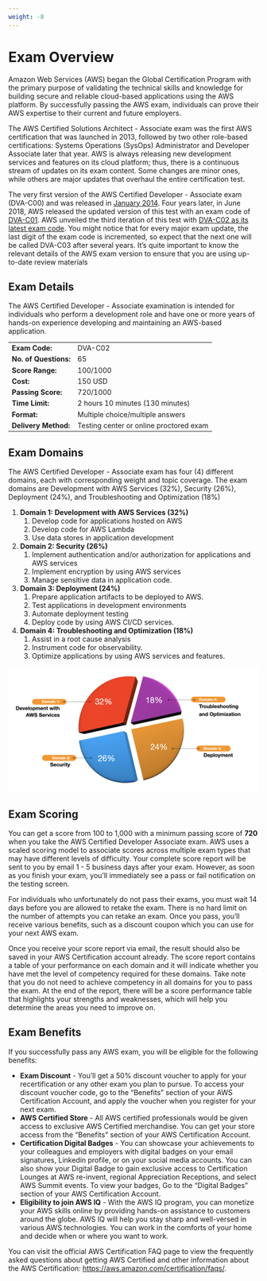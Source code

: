 ```yaml
---
weight: -8
---
```


# Exam Overview

Amazon Web Services (AWS) began the Global Certification Program with the primary purpose of validating the technical skills and knowledge for building secure and reliable cloud-based applications using the AWS platform. By successfully passing the AWS exam, individuals can prove their AWS expertise to their current and future employers.

The AWS Certified Solutions Architect - Associate exam was the first AWS certification that was launched in 2013, followed by two other role-based certifications: Systems Operations (SysOps) Administrator and Developer Associate later that year. AWS is always releasing new development services and features on its cloud platform; thus, there is a continuous stream of updates on its exam content. Some changes are minor ones, while others are major updates that overhaul the entire certification test.

The very first version of the AWS Certified Developer - Associate exam (DVA-C00) and was released in [January 2014](https://aws.amazon.com/about-aws/whats-new/2014/01/13/new-certification-exams-available-for-developers-and-sysops-administrators/). Four years later, in June 2018, AWS released the updated version of this test with an exam code of [DVA-C01](https://aws.amazon.com/blogs/apn/check-out-the-updated-aws-certified-developer-associate-exam/). AWS unveiled the third iteration of this test with [DVA-C02 as its latest exam code](https://aws.amazon.com/blogs/training-and-certification/updated-aws-certified-developer-associate-registration-now-open/). You might notice that for every major exam update, the last digit of the exam code is incremented, so expect that the next one will be called DVA-C03 after several years. It’s quite important to know the relevant details of the AWS exam version to ensure that you are using up-to-date review materials

## Exam Details

The AWS Certified Developer - Associate examination is intended for individuals who perform a development role and have one or more years of hands-on experience developing and maintaining an AWS-based application.

|                       |                                         |
| --------------------- | --------------------------------------- |
| **Exam Code:**        | DVA-C02                                 |
| **No. of Questions:** | 65                                      |
| **Score Range:**      | 100/1000                                |
| **Cost:**             | 150 USD                                 |
| **Passing Score:**    | 720/1000                                |
| **Time Limit:**       | 2 hours 10 minutes (130 minutes)        |
| **Format:**           | Multiple choice/multiple answers        |
| **Delivery Method:**  | Testing center or online proctored exam |

## Exam Domains
The AWS Certified Developer - Associate exam has four (4) different domains, each with corresponding weight and topic coverage. The exam domains are Development with AWS Services (32%), Security (26%), Deployment (24%), and Troubleshooting and Optimization (18%)

1. **Domain 1: Development with AWS Services (32%)**
    1. Develop code for applications hosted on AWS
    2. Develop code for AWS Lambda
    3. Use data stores in application development
2. **Domain 2: Security (26%)**
    1. Implement authentication and/or authorization for applications and AWS services
    2. Implement encryption by using AWS services
    3. Manage sensitive data in application code.
3. **Domain 3: Deployment (24%)**
    1. Prepare application artifacts to be deployed to AWS.
    2. Test applications in development environments 
    3. Automate deployment testing
    4. Deploy code by using AWS CI/CD services.
4. **Domain 4: Troubleshooting and Optimization (18%)**
    1. Assist in a root cause analysis
    2. Instrument code for observability.
    3. Optimize applications by using AWS services and features.

![image-20250102225023004](./assets/image-20250102225023004.png)

## Exam Scoring
You can get a score from 100 to 1,000 with a minimum passing score of **720** when you take the AWS Certified Developer Associate exam. AWS uses a scaled scoring model to associate scores across multiple exam types that may have different levels of difficulty. Your complete score report will be sent to you by email 1 - 5 business days after your exam. However, as soon as you finish your exam, you’ll immediately see a pass or fail notification on the testing screen.

For individuals who unfortunately do not pass their exams, you must wait 14 days before you are allowed to retake the exam. There is no hard limit on the number of attempts you can retake an exam. Once you pass, you’ll receive various benefits, such as a discount coupon which you can use for your next AWS exam.

Once you receive your score report via email, the result should also be saved in your AWS Certification account already. The score report contains a table of your performance on each domain and it will indicate whether you have met the level of competency required for these domains. Take note that you do not need to achieve competency in all domains for you to pass the exam. At the end of the report, there will be a score performance table that highlights your strengths and weaknesses, which will help you determine the areas you need to improve on.

## Exam Benefits
If you successfully pass any AWS exam, you will be eligible for the following benefits:

- **Exam Discount** - You’ll get a 50% discount voucher to apply for your recertification or any other exam you plan to pursue. To access your discount voucher code, go to the “Benefits” section of your AWS Certification Account, and apply the voucher when you register for your next exam.
- **AWS Certified Store** - All AWS certified professionals would be given access to exclusive AWS Certified merchandise. You can get your store access from the “Benefits” section of your AWS Certification Account.
- **Certification Digital Badges** - You can showcase your achievements to your colleagues and employers with digital badges on your email signatures, Linkedin profile, or on your social media accounts. You can also show your Digital Badge to gain exclusive access to Certification Lounges at AWS re-invent, regional Appreciation Receptions, and select AWS Summit events. To view your badges, Go to the “Digital Badges” section of your AWS Certification Account.
- **Eligibility to join AWS IQ** - With the AWS IQ program, you can monetize your AWS skills online by providing hands-on assistance to customers around the globe. AWS IQ will help you stay sharp and well-versed in various AWS technologies. You can work in the comforts of your home and decide when or where you want to work.

You can visit the official AWS Certification FAQ page to view the frequently asked questions about getting AWS Certified and other information about the AWS Certification: https://aws.amazon.com/certification/faqs/.
